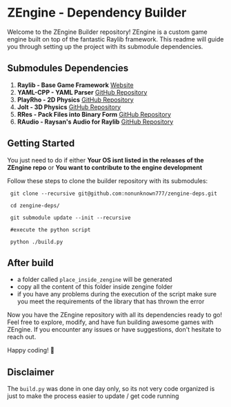 # ZEngine - Dependency Builder

Welcome to the ZEngine Builder repository! ZEngine is a custom game engine built on top of the fantastic Raylib framework. This readme will guide you through setting up the project with its submodule dependencies.

## Submodules Dependencies

1.  **Raylib - Base Game Framework**
    [Website](https://www.raylib.com/)
2.  **YAML-CPP - YAML Parser**
    [GitHub Repository](https://github.com/jbeder/yaml-cpp)
3.  **PlayRho - 2D Physics**
    [GitHub Repository](https://github.com/louis-langholtz/PlayRho)
4.  **Jolt - 3D Physics**
    [GitHub Repository](https://github.com/jrouwe/JoltPhysics)
5.  **RRes - Pack Files into Binary Form**
    [GitHub Repository](https://github.com/raysan5/rres)
6.  **RAudio - Raysan's Audio for Raylib**
    [GitHub Repository](https://github.com/raysan5/raudio)

## Getting Started

You just need to do if either **Your OS isnt listed in the releases of the ZEngine repo** or **You want to contribute to the engine development**

Follow these steps to clone the builder repository with its submodules:


```
 git clone --recursive git@github.com:nonunknown777/zengine-deps.git

 cd zengine-deps/

 git submodule update --init --recursive

 #execute the python script

 python ./build.py
```


## After build

- a folder called `place_inside_zengine` will be generated
- copy all the content of this folder inside zengine folder
- if you have any problems during the execution of the script make sure you meet the requirements of the library that has thrown the error



Now you have the ZEngine repository with all its dependencies ready to go!
Feel free to explore, modify, and have fun building awesome games with ZEngine. If you encounter any issues or have suggestions, don't hesitate to reach out.

Happy coding! 🚀

## Disclaimer

The `build.py` was done in one day only, so its not very code organized is just to make the process easier to update / get code running